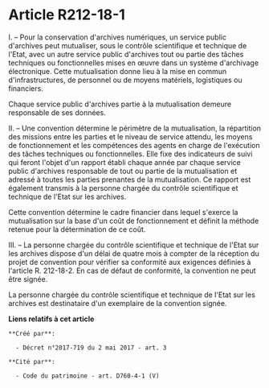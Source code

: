 # Article R212-18-1

I. – Pour la conservation d'archives numériques, un service public d'archives peut mutualiser, sous le contrôle scientifique
et technique de l'Etat, avec un autre service public d'archives tout ou partie des tâches techniques ou fonctionnelles mises
en œuvre dans un système d'archivage électronique. Cette mutualisation donne lieu à la mise en commun d'infrastructures, de
personnel ou de moyens matériels, logistiques ou financiers.

Chaque service public d'archives partie à la mutualisation demeure responsable de ses données.

II. – Une convention détermine le périmètre de la mutualisation, la répartition des missions entre les parties et le niveau
de service attendu, les moyens de fonctionnement et les compétences des agents en charge de l'exécution des tâches techniques
ou fonctionnelles. Elle fixe des indicateurs de suivi qui feront l'objet d'un rapport établi chaque année par chaque service
public d'archives responsable de tout ou partie de la mutualisation et adressé à toutes les parties prenantes de la
mutualisation. Ce rapport est également transmis à la personne chargée du contrôle scientifique et technique de l'Etat sur
les archives.

Cette convention détermine le cadre financier dans lequel s'exerce la mutualisation sur la base d'un coût de fonctionnement
et définit la méthode retenue pour la détermination de ce coût.

III. – La personne chargée du contrôle scientifique et technique de l'Etat sur les archives dispose d'un délai de quatre mois
à compter de la réception du projet de convention pour vérifier sa conformité aux exigences définies à l'article R. 212-18-2.
En cas de défaut de conformité, la convention ne peut être signée.

La personne chargée du contrôle scientifique et technique de l'Etat sur les archives est destinataire d'un exemplaire de la
convention signée.

**Liens relatifs à cet article**

	**Créé par**:

	  - Décret n°2017-719 du 2 mai 2017 - art. 3

	**Cité par**:

	  - Code du patrimoine - art. D760-4-1 (V)
